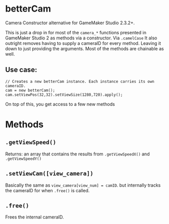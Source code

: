 # betterCam
Camera Constructor alternative for GameMaker Studio 2.3.2+.

This is just a drop in for most of the `camera_*` functions presented in GameMaker Studio 2 as methods via a constructor. Via `.camelCase`
<pr>It also outright removes having to supply a cameraID for every method. Leaving it down to just providing the arguments.
<pr>Most of the methods are chainable as well.

## Use case:
```gml
// Creates a new betterCam instance. Each instance carries its own cameraID.
cam = new betterCam();
cam.setViewPos(32,32).setViewSize(1280,720).apply();
```
On top of this, you get access to a few new methods
  
# Methods

## `.getViewSpeed()`

Returns: an array that contains the results from `.getViewSpeedX()` and `.getViewSpeedY()`

## `.setViewCam([view_camera])`

Basically the same as `view_camera[view_num] = camID`. but internally tracks the cameraID for when `.free()` is called.

## `.free()`

Frees the internal cameraID.
